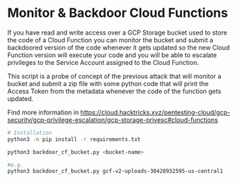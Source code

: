 # Monitor & Backdoor Cloud Functions

If you have read and write access over a GCP Storage bucket used to store the code of a Cloud Function you can monitor the bucket and submit a backdoored version of the code whenever it gets updated so the new Cloud Function version will execute your code and you will be able to escalate privileges to the Service Account assigned to the Cloud Function.

This script is a probe of concept of the previous attack that will monitor a bucket and submit a zip file with some python code that will print the Access Token from the metadata whenever the code of the function gets updated.

Find more information in https://cloud.hacktricks.xyz/pentesting-cloud/gcp-security/gcp-privilege-escalation/gcp-storage-privesc#cloud-functions

```bash
# Installation
python3 -m pip install -r requirements.txt

python3 backdoor_cf_bucket.py <bucket-name>

#e.g.
python3 backdoor_cf_bucket.py gcf-v2-uploads-30428932595-us-central1
```
